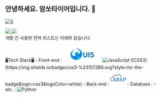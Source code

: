 ## 안녕하세요. 암쏘타이어입니다. 👋

<a href="https://ibb.co/fXfMqJ7"><img src="https://i.ibb.co/BfbLckR/3.png" alt="3" border="0">
<br>

<a href="https://youtu.be/HWOsBlJr9Mk?si=_cRmEfF53j4y4sk9" target="_blank">
  <img src="https://img.shields.io/badge/Youtube-ff0000?style=flat-square&logo=youtube" style="height: 30px;">
</a>
<a href="https://youtu.be/HWOsBlJr9Mk?si=_cRmEfF53j4y4sk9" target="_blank">
  <img src="https://img.shields.io/badge/→%20SYNC%204기%205반%201조__암쏘타이어%20시연%20영상%20(대상)-FFA500?style=flat-square" style="height: 30px;">
</a>

<br>
개발 간 사용한 언어 리스트는 아래와 같습니다.
<br>
<br>
🖥️Tech Stack🖥️
- Front-end : <img alt="UI5" src="https://raw.githubusercontent.com/SAP/ui5-tooling/main/docs/images/UI5_logo_wide.png" style="height: 50px; background-color: #87CEEB;"> <img alt="JavaScript" src="https://img.shields.io/badge/JavaScript-F7DF1E?style=for-the-badge&logo=JavaScript&logoColor=white"/> ![CSS3](https://img.shields.io/badge/css3-%231572B6.svg?style=for-the-badge&logo=css3&logoColor=white)
- Back-end  : <img alt="ABAP" src="https://raw.githubusercontent.com/github/explore/339de3fa1bceb3fe3eda8c8220bccc706057203f/topics/abap/abap.png" style="height: 50px; background-color: #87CEEB;">
- Database  :
- etc.      : <img alt="Python" src="https://img.shields.io/badge/Python-3776AB.svg?&style=for-the-badge&logo=Python&logoColor=white"/>







